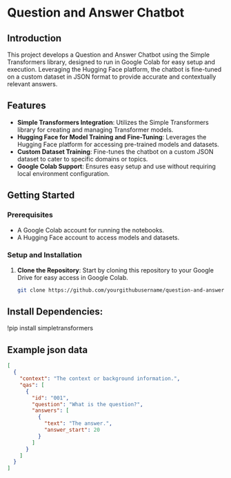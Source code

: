 # Question and Answer Chatbot

## Introduction
This project develops a Question and Answer Chatbot using the Simple Transformers library, designed to run in Google Colab for easy setup and execution. Leveraging the Hugging Face platform, the chatbot is fine-tuned on a custom dataset in JSON format to provide accurate and contextually relevant answers.

## Features
- **Simple Transformers Integration**: Utilizes the Simple Transformers library for creating and managing Transformer models.
- **Hugging Face for Model Training and Fine-Tuning**: Leverages the Hugging Face platform for accessing pre-trained models and datasets.
- **Custom Dataset Training**: Fine-tunes the chatbot on a custom JSON dataset to cater to specific domains or topics.
- **Google Colab Support**: Ensures easy setup and use without requiring local environment configuration.

## Getting Started

### Prerequisites
- A Google Colab account for running the notebooks.
- A Hugging Face account to access models and datasets.

### Setup and Installation
1. **Clone the Repository**: Start by cloning this repository to your Google Drive for easy access in Google Colab.
   ```bash
   git clone https://github.com/yourgithubusername/question-and-answer-chatbot.git

## Install Dependencies:
   !pip install simpletransformers

## Example json data
```json
[
  {
    "context": "The context or background information.",
    "qas": [
      {
        "id": "001",
        "question": "What is the question?",
        "answers": [
          {
            "text": "The answer.",
            "answer_start": 20
          }
        ]
      }
    ]
  }
]

